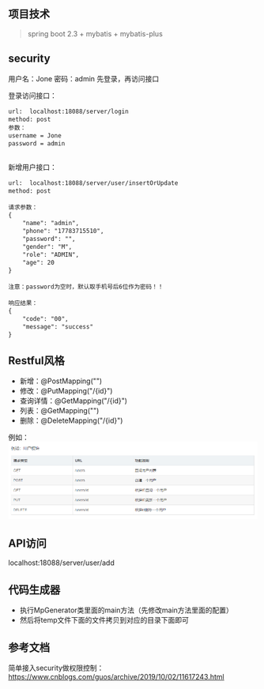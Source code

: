 ## 项目技术
> 
> spring boot 2.3 +  mybatis + mybatis-plus

## security

用户名：Jone   密码：admin
先登录，再访问接口


登录访问接口： 
```
url:  localhost:18088/server/login
method: post
参数： 
username = Jone
password = admin


```
新增用户接口：
```
url:  localhost:18088/server/user/insertOrUpdate
method: post

请求参数：
{
    "name": "admin",
    "phone": "17783715510",
    "password": "",  
    "gender": "M",
    "role": "ADMIN",
    "age": 20
}

注意：password为空时，默认取手机号后6位作为密码！！

响应结果：
{
    "code": "00",
    "message": "success"
}

```




## Restful风格

- 新增：@PostMapping("")
- 修改：@PutMapping("/{id}")
- 查询详情：@GetMapping("/{id}")
- 列表：@GetMapping("")
- 删除：@DeleteMapping("/{id}")

例如：
![avatar](img/restful_demo.jpg)

## API访问
localhost:18088/server/user/add


## 代码生成器
- 执行MpGenerator类里面的main方法（先修改main方法里面的配置）
- 然后将temp文件下面的文件拷贝到对应的目录下面即可

## 参考文档
简单接入security做权限控制： https://www.cnblogs.com/guos/archive/2019/10/02/11617243.html